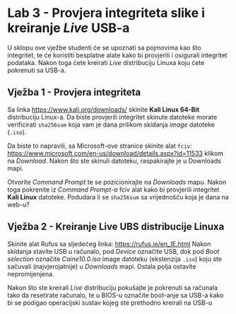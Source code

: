 # Lab 3 - Provjera integriteta slike i kreiranje *Live* USB-a

U sklopu ove vježbe studenti će se upoznati sa pojmovima kao što integritet, te će koristiti besplatne alate kako bi provjerili i osigurali integritet podataka. Nakon toga ćete kreirati *Live* distribuciju Linuxa koju ćete pokrenuti sa USB-a.

## Vježba 1 - Provjera integriteta

Sa linka https://www.kali.org/downloads/ skinite **Kali Linux 64-Bit** distribuciju Linux-a. Da biste provjerili integritet skinute datoteke morate verificirati `sha256sum` koja vam je dana prilikom skidanja *image* datoteke (`.iso`).

Da biste to napravili, sa Microsoft-ove stranice skinite alat `fciv`: https://www.microsoft.com/en-us/download/details.aspx?id=11533 klikom na *Download*. Nakon što ste skinuli datoteku, raspakirajte je u Downloads mapi.

Otvorite *Command Prompt* te se pozicionirajte na *Downloads* mapu. Nakon toga pokrenite iz *Command Prompt-a* fciv alat kako bi provjerili integritet **Kali Linux** datoteke. Podudara li se `sha256sum` sa vrijednošću koja je dana na web-u?

## Vježba 2 - Kreiranje Live UBS distribucije Linuxa

Skinite alat Rufus sa sljedećeg linka: https://rufus.ie/en_IE.html
Nakon skidanja stavite USB u računalo, pod *Device* označite USB, dok pod *Boot selection* označite *Caine10.0.iso* image datoteku (ekstenzija `.iso`) koju ste sačuvali (najvjerojatnije) u *Downloads* mapi. Ostala polja ostavite nepromijenjena.

Nakon što ste kreirali *Live* distribuciju pokušajte je pokrenuti sa računala tako da resetirate računalo, te u BIOS-u označite boot-anje sa USB-a kako bi se podigao operacijski sustav kojeg ste prethodno kreirali na USB-u